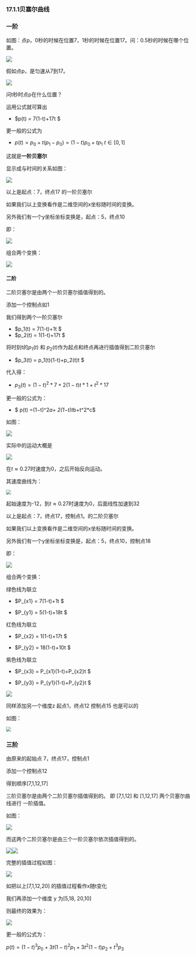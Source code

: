 ### 17.1.1贝塞尔曲线

### 一阶

如图：点p，0秒的时候在位置7，1秒的时候在位置17。问：0.5秒的时候在哪个位置。

![](pic/1.png)

假如点p，是匀速从7到17。

![](pic/2.gif)

问t秒时点p在什么位置？

运用公式就可算出

* $p(t) = 7(1-t)+17t $

更一般的公式为

* $p(t) = p_0 + t(p_1-p_0) = (1-t)p_0 + t p_1$  $t \in [0,1]$

这就是**一阶贝塞尔**

显示成与时间的关系如图：

![](pic/3.gif)

以上是起点：7，终点17 的一阶贝塞尔

如果我们以上变换看作是二维空间的x坐标随时间的变换。

另外我们有一个y坐标坐标变换是，起点：5，终点10

即：

![](pic/9.gif)

组合两个变换：

![](pic/10.gif)

#### 二阶

二阶贝塞尔是由两个一阶贝塞尔插值得到的。

添加一个控制点如1

我们得到两个一阶贝塞尔  

*  $p_1(t) = 7(1-t)+1t $
*  $p_2(t) = 1(1-t)+17t $

将时刻t的$p_1(t)$ 和 $p_2(t)$作为起点和终点再进行插值得到二阶贝塞尔

* $p_3(t) = p_1(t)(1-t)+p_2(t)t $

代入得：

* $p_3(t) =(1−t)^2*7+ 2(1−t)t*1+t^2*17$

更一般的公式为：

* $ p(t)  =(1−t)^2*a+ 2(1−t)t*b+t^2*c$

如图：

![](pic/4.gif)

实际中的运动大概是

![](pic/5.gif)

在$t\approx 0.27$时速度为0，之后开始反向运动。

其速度曲线为：

<img src="pic/6.png" style="zoom:80%;" />

起始速度为-12，到$t\approx 0.27$时速度为0，后面线性加速到32

以上是起点：7，终点17，控制点1。的二阶贝塞尔

如果我们以上变换看作是二维空间的x坐标随时间的变换。

另外我们有一个y坐标坐标变换是，起点：5，终点10，控制点18

即：

![](pic/7.gif)

组合两个变换：

绿色线为联立

* $P_{x1} = 7(1-t)+1t $	

* $P_{y1} = 5(1-t)+18t $	

红色线为联立

* $P_{x2} = 1(1-t)+17t $		

* $P_{y2} = 18(1-t)+10t $		

紫色线为联立

* $P_{x3} = P_{x1}(1-t)+P_{x2}t $		

* $P_{y3} = P_{y1}(1-t)+P_{y2}t $		



![](pic/8.gif)

同样添加另一个维度z 起点1，终点12 控制点15 也是可以的

如图：

<img src="pic/11.png" style="zoom:80%;" />



### 三阶

由原来的起始点 7，终点17，控制点1

添加一个控制点12

得到顺序[7,1,12,17]



三阶贝塞尔是由两个二阶贝塞尔插值得到的。 即 [7,1,12] 和 [1,12,17] 两个贝塞尔曲线进行 一阶插值。

如图：

![](pic/13.gif)

而这两个二阶贝塞尔是由三个一阶贝塞尔依次插值得到的。

![](pic/14.gif)![](pic/15.gif)

完整的插值过程如图：

![](pic/12.gif)

如把以上[7,1,12,20] 的插值过程看作x随t变化

我们再添加一个维度 y 为[5,18, 20,10]

则最终的效果为：

![](pic/16.gif)

更一般的公式为：

$p(t) = (1−t)^3p_0+ 3t(1−t)^2p_1+ 3t^2(1−t)p_2+t^3p_3$





















